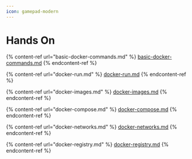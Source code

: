 ```yaml
---
icon: gamepad-modern
---
```


# Hands On

{% content-ref url="basic-docker-commands.md" %}
[basic-docker-commands.md](basic-docker-commands.md)
{% endcontent-ref %}

{% content-ref url="docker-run.md" %}
[docker-run.md](docker-run.md)
{% endcontent-ref %}

{% content-ref url="docker-images.md" %}
[docker-images.md](docker-images.md)
{% endcontent-ref %}

{% content-ref url="docker-compose.md" %}
[docker-compose.md](docker-compose.md)
{% endcontent-ref %}

{% content-ref url="docker-networks.md" %}
[docker-networks.md](docker-networks.md)
{% endcontent-ref %}

{% content-ref url="docker-registry.md" %}
[docker-registry.md](docker-registry.md)
{% endcontent-ref %}

